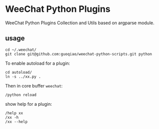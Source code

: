 # WeeChat Python Plugins

WeeChat Python Plugins Collection and Utils based on argparse module.

## usage

    cd ~/.weechat/
    git clone git@github.com:guoqiao/weechat-python-scripts.git python

To enable autoload for a plugin:

    cd autoload/
    ln -s ../xx.py .

Then in core buffer `weechat`:

    /python reload

show help for a plugin:

    /help xx
    /xx -h
    /xx --help

